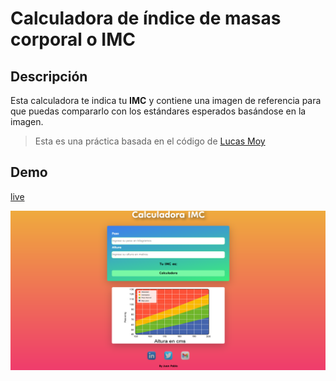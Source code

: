 # Calculadora de índice de masas corporal o IMC

## Descripción

Esta calculadora te indica tu **IMC** y contiene una imagen de referencia para que puedas compararlo con los estándares esperados basándose en la imagen.

> Esta es una práctica basada en el código de [Lucas Moy](https://youtu.be/mnNgNI6QhfE)

## Demo

[live](https://boudgnosis.github.io/calculadora-IMC/) 

![Captura de la página calculadora IMC](demo-calculadora-imc.png)
